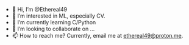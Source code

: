 - 👋 Hi, I’m @Ethereal49
- 👀 I’m interested in ML, especially CV.
- 🌱 I’m currently learning C/Python
- 💞️ I’m looking to collaborate on ...
- 📫 How to reach me? Currently, email me at ethereal49@proton.me. 

<!---
Ethereal49/Ethereal49 is a ✨ special ✨ repository because its `README.md` (this file) appears on your GitHub profile.
You can click the Preview link to take a look at your changes.
--->
